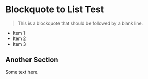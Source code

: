 # Blockquote to List Test

> This is a blockquote
> that should be followed by a blank line.
- Item 1
- Item 2
- Item 3

## Another Section
Some text here.
